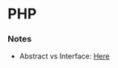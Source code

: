 # PHP

### Notes
+ Abstract vs Interface: [Here][1]

[1]: https://codeinphp.github.io/post/abstract-class-vs-interface/
